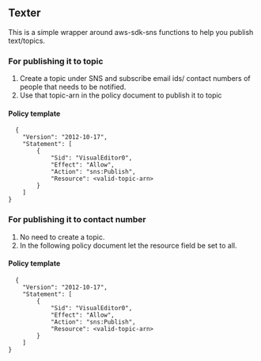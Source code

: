 ## Texter

This is a simple wrapper around aws-sdk-sns functions to help you publish text/topics.

### For publishing it to topic
1. Create a topic under SNS and subscribe email ids/ contact numbers of people that needs to be notified.
2. Use that topic-arn in the policy document to publish it to topic

#### Policy template

```
  {
    "Version": "2012-10-17",
    "Statement": [
        {
            "Sid": "VisualEditor0",
            "Effect": "Allow",
            "Action": "sns:Publish",
            "Resource": <valid-topic-arn>
        }
    ]
}
```

### For publishing it to contact number
1. No need to create a topic.
2. In the following policy document let the resource field be set to all.

#### Policy template

```
  {
    "Version": "2012-10-17",
    "Statement": [
        {
            "Sid": "VisualEditor0",
            "Effect": "Allow",
            "Action": "sns:Publish",
            "Resource": <valid-topic-arn>
        }
    ]
}
```